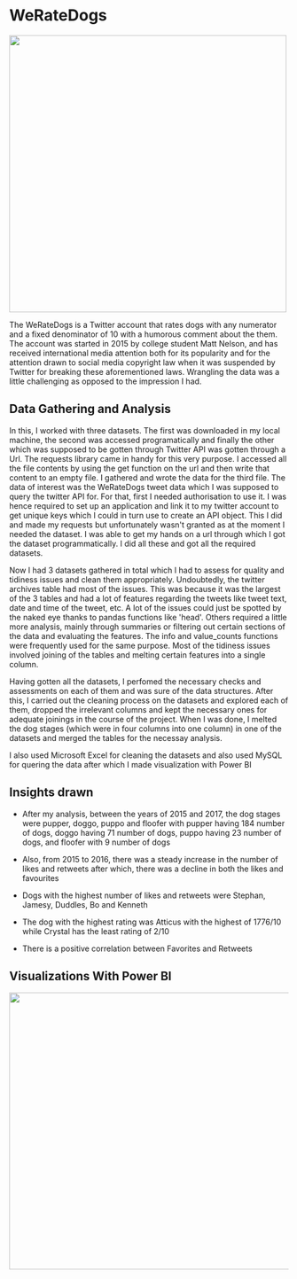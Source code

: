 # WeRateDogs

<img src="https://user-images.githubusercontent.com/98770304/193586572-e769d78a-91a7-435e-81a3-c6c4334e8248.png" width="500" height="500">

The WeRateDogs is a Twitter account that rates dogs with any numerator and a fixed denominator of 10 with a humorous comment about the them. The account was started in 2015 by college student Matt Nelson, and has received international media attention both for its popularity and for the attention drawn to social media copyright law when it was suspended by Twitter for breaking these aforementioned laws. Wrangling the  data was a little challenging as opposed to the impression I had.

## Data Gathering and Analysis
In this, I worked with three datasets. The first was downloaded in my local machine, the second was accessed programatically and finally the other which was supposed to be gotten through Twitter API was gotten through a Url. The requests library came in handy for this very purpose. I accessed all the file contents by using the get function on the url and then write that content to an empty file. I gathered and wrote the data for the third file. The data of interest was the WeRateDogs tweet data which I was supposed to query the twitter API for. For that, first I needed authorisation to use it. I was hence required to set up an application and link it to my twitter account to get unique keys which I could in turn use to create an API object. This I did and made my requests but unfortunately wasn't granted as at the moment I needed the dataset. I was able to get my hands on a url through which I got the dataset programmatically. I did all these and got all the required datasets.

Now I had 3 datasets gathered in total which I had to assess for quality and tidiness issues and clean them appropriately. Undoubtedly, the twitter archives table had most of the issues. This was because it was the largest of the 3 tables and had a lot of features regarding the tweets like tweet text, date and time of the tweet, etc. A lot of the issues could just be spotted by the naked eye thanks to pandas functions like 'head'. Others required a little more analysis, mainly through summaries or filtering out certain sections of the data and evaluating the features. The info and value_counts functions were frequently used for the same purpose. Most of the tidiness issues involved joining of the tables and melting certain features into a single column. 

Having gotten all the datasets, I perfomed the necessary checks and assessments on each of them and was sure of the data structures. After this, I carried out the cleaning process on the datasets and explored each of them, dropped the irrelevant columns and kept the necessary ones for adequate joinings in the course of the project. When I was done, I melted the dog stages (which were in four columns into one column) in one of the datasets and merged the tables for the necessay analysis.

I also used Microsoft Excel for cleaning the datasets and also used MySQL for quering the data after which I made visualization with Power BI

## Insights drawn
* After my analysis, between the years of 2015 and 2017, the dog stages were pupper, doggo, puppo and floofer with pupper having 184 number of dogs, doggo having 71 number of dogs, puppo having 23 number of dogs, and floofer with 9 number of dogs

* Also, from 2015 to 2016, there was a steady increase in the number of likes and retweets after which, there was a decline in both the likes and favourites

* Dogs with the highest number of likes and retweets were Stephan, Jamesy, Duddles, Bo and Kenneth

* The dog with the highest rating was Atticus with the highest of 1776/10 while Crystal has the least rating of 2/10

* There is a positive correlation between Favorites and Retweets



## Visualizations With Power BI
<img src="https://user-images.githubusercontent.com/98770304/193594496-982d4a71-3d25-4499-84b4-c16006e2863e.jpg" width="700" height="500">

